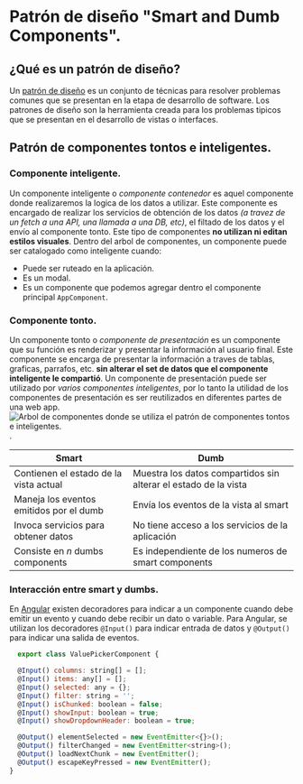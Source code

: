 # Patrón de diseño "Smart and Dumb Components".
## ¿Qué es un patrón de diseño?
Un [patrón de diseño](https://www.patterns.dev/posts/introduction/) es un conjunto de técnicas para resolver problemas comunes que se presentan en la etapa de desarrollo de software.
Los patrones de diseño son la herramienta creada para los problemas tipicos que se presentan en el desarrollo de vistas o interfaces.
## Patrón de componentes tontos e inteligentes.
### Componente inteligente.
Un componente inteligente o *componente contenedor* es aquel componente donde realizaremos la logica de los datos a utilizar. 
Este componente es encargado de realizar los servicios de obtención de los datos _(a travez de un fetch a una API, una llamada a una DB, etc)_, el filtado de los datos y el envío al componente tonto.
Este tipo de componentes **no utilizan ni editan estilos visuales**.
Dentro del arbol de componentes, un componente puede ser catalogado como inteligente cuando: 
- Puede ser ruteado en la aplicación.
- Es un modal.
- Es un componente que podemos agregar dentro el componente principal `AppComponent`.

### Componente tonto.
Un componente tonto o _componente de presentación_ es un componente que su función es renderizar y presentar la información al usuario final.
Este componente se encarga de presentar la información a traves de tablas, graficas, parrafos, etc. __sin alterar el set de datos que el componente inteligente le compartió__.
Un componente de presentación puede ser utilizado por _varios componentes inteligentes_, por lo tanto la utilidad de los componentes de presentación es ser reutilizados en diferentes partes de una web app.
![Arbol de componentes donde se utiliza el patrón de componentes tontos e inteligentes.](https://raw.githubusercontent.com/wiki/devonfw/devon4ng/images/component-tree.svg).

| Smart                                   | Dumb                                                            |
|-----------------------------------------|-----------------------------------------------------------------|
| Contienen el estado de la vista actual  | Muestra los datos compartidos sin alterar el estado de la vista |
| Maneja los eventos emitidos por el dumb | Envía los eventos de la vista al smart |
| Invoca servicios para obtener datos | No tiene acceso a los servicios de la aplicación |
| Consiste en _n_ dumbs components | Es independiente de los numeros de smart components |

### Interacción entre smart y dumbs.
En [Angular](https://angular.io/) existen decoradores para indicar a un componente cuando debe emitir un evento y cuando debe recibir un dato o variable.
Para Angular, se utilizan los decoradores `@Input()` para indicar entrada de datos y `@Output()` para indicar una salida de eventos.

``` javascript 
  export class ValuePickerComponent {

  @Input() columns: string[] = [];
  @Input() items: any[] = [];
  @Input() selected: any = {};
  @Input() filter: string = '';
  @Input() isChunked: boolean = false;
  @Input() showInput: boolean = true;
  @Input() showDropdownHeader: boolean = true;

  @Output() elementSelected = new EventEmitter<{}>();
  @Output() filterChanged = new EventEmitter<string>();
  @Output() loadNextChunk = new EventEmitter();
  @Output() escapeKeyPressed = new EventEmitter();
}
```
